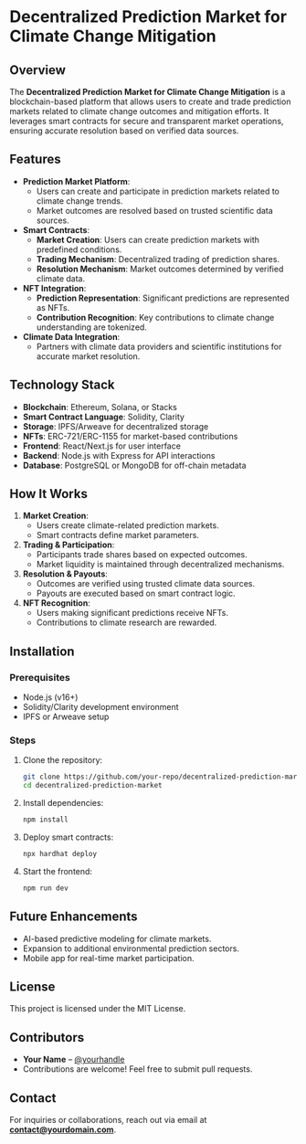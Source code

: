 # Decentralized Prediction Market for Climate Change Mitigation

## Overview
The **Decentralized Prediction Market for Climate Change Mitigation** is a blockchain-based platform that allows users to create and trade prediction markets related to climate change outcomes and mitigation efforts. It leverages smart contracts for secure and transparent market operations, ensuring accurate resolution based on verified data sources.

## Features
- **Prediction Market Platform**:
    - Users can create and participate in prediction markets related to climate change trends.
    - Market outcomes are resolved based on trusted scientific data sources.
- **Smart Contracts**:
    - **Market Creation**: Users can create prediction markets with predefined conditions.
    - **Trading Mechanism**: Decentralized trading of prediction shares.
    - **Resolution Mechanism**: Market outcomes determined by verified climate data.
- **NFT Integration**:
    - **Prediction Representation**: Significant predictions are represented as NFTs.
    - **Contribution Recognition**: Key contributions to climate change understanding are tokenized.
- **Climate Data Integration**:
    - Partners with climate data providers and scientific institutions for accurate market resolution.

## Technology Stack
- **Blockchain**: Ethereum, Solana, or Stacks
- **Smart Contract Language**: Solidity, Clarity
- **Storage**: IPFS/Arweave for decentralized storage
- **NFTs**: ERC-721/ERC-1155 for market-based contributions
- **Frontend**: React/Next.js for user interface
- **Backend**: Node.js with Express for API interactions
- **Database**: PostgreSQL or MongoDB for off-chain metadata

## How It Works
1. **Market Creation**:
    - Users create climate-related prediction markets.
    - Smart contracts define market parameters.
2. **Trading & Participation**:
    - Participants trade shares based on expected outcomes.
    - Market liquidity is maintained through decentralized mechanisms.
3. **Resolution & Payouts**:
    - Outcomes are verified using trusted climate data sources.
    - Payouts are executed based on smart contract logic.
4. **NFT Recognition**:
    - Users making significant predictions receive NFTs.
    - Contributions to climate research are rewarded.

## Installation
### Prerequisites
- Node.js (v16+)
- Solidity/Clarity development environment
- IPFS or Arweave setup

### Steps
1. Clone the repository:
   ```sh
   git clone https://github.com/your-repo/decentralized-prediction-market.git
   cd decentralized-prediction-market
   ```
2. Install dependencies:
   ```sh
   npm install
   ```
3. Deploy smart contracts:
   ```sh
   npx hardhat deploy
   ```
4. Start the frontend:
   ```sh
   npm run dev
   ```

## Future Enhancements
- AI-based predictive modeling for climate markets.
- Expansion to additional environmental prediction sectors.
- Mobile app for real-time market participation.

## License
This project is licensed under the MIT License.

## Contributors
- **Your Name** – [@yourhandle](https://github.com/yourhandle)
- Contributions are welcome! Feel free to submit pull requests.

## Contact
For inquiries or collaborations, reach out via email at **contact@yourdomain.com**.

